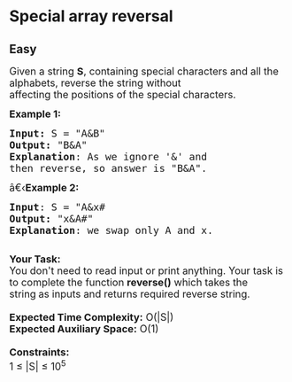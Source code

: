 # Special array reversal
## Easy 
<div class="problem-statement" style="user-select: auto;">
                <p style="user-select: auto;"></p><p style="user-select: auto;"><span style="font-size: 18px; user-select: auto;">Given a string <strong style="user-select: auto;">S</strong>, containing special characters and all the alphabets, reverse the string without<br style="user-select: auto;">
affecting the positions of the special characters.</span></p>

<p style="user-select: auto;"><span style="font-size: 18px; user-select: auto;"><strong style="user-select: auto;">Example 1:</strong></span></p>

<pre style="position: relative; user-select: auto;"><span style="font-size: 18px; user-select: auto;"><strong style="user-select: auto;">Input: </strong>S = "A&amp;B"
<strong style="user-select: auto;">Output:</strong> "B&amp;A"
<strong style="user-select: auto;">Explanation</strong>: As we ignore '&amp;' and</span>
<span style="font-size: 18px; user-select: auto;">then reverse, so answer is "B&amp;A".</span>
<div class="open_grepper_editor" title="Edit &amp; Save To Grepper" style="user-select: auto;"></div></pre>

<p style="user-select: auto;"><span style="font-size: 18px; user-select: auto;">â€‹<strong style="user-select: auto;">Example 2:</strong></span></p>

<pre style="position: relative; user-select: auto;"><span style="font-size: 18px; user-select: auto;"><strong style="user-select: auto;">Input</strong>: S = "A&amp;x#
<strong style="user-select: auto;">Output:</strong> "x&amp;A#"
<strong style="user-select: auto;">Explanation</strong>: we swap only A and x.</span><div class="open_grepper_editor" title="Edit &amp; Save To Grepper" style="user-select: auto;"></div></pre>

<p style="user-select: auto;"><br style="user-select: auto;">
<span style="font-size: 18px; user-select: auto;"><strong style="user-select: auto;">Your Task:&nbsp;&nbsp;</strong><br style="user-select: auto;">
You don't need to read input or print anything. Your task is to complete the function&nbsp;<strong style="user-select: auto;">reverse()</strong>&nbsp;which takes the string<strong style="user-select: auto;">&nbsp;</strong>as inputs and returns required reverse string.<br style="user-select: auto;">
<br style="user-select: auto;">
<strong style="user-select: auto;">Expected Time Complexity:</strong>&nbsp;O(|S|)<br style="user-select: auto;">
<strong style="user-select: auto;">Expected Auxiliary Space:</strong>&nbsp;O(1)<br style="user-select: auto;">
<br style="user-select: auto;">
<strong style="user-select: auto;">Constraints:</strong><br style="user-select: auto;">
1 ≤ |S| ≤ 10<sup style="user-select: auto;">5</sup></span></p>
 <p style="user-select: auto;"></p>
            </div>